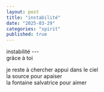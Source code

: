 ```yaml
---
layout: post
title: "instabilité"
date: "2025-03-29"
categories: "spirit"
published: true
---
```



instabilité ---  
grâce à toi  

je reste à chercher appui dans le ciel  
la source pour apaiser  
la fontaine salvatrice pour aimer  
